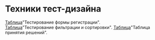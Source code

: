 # Техники тест-дизайна
[Таблица](https://docs.google.com/spreadsheets/d/1HpMVoF86MntIRQhyDDmi2Edd5m30KnGRciOox177QdM/edit?usp=sharing)"Тестирование формы регистрации".  
[Таблица](https://docs.google.com/spreadsheets/d/1-xxqmlk9mo3RD_lrzf0HIam9mYMBoxZlCKX_n1A6QU8/edit?usp=sharing)"Тестирование фильтрации и сортировки".
[Таблица](https://docs.google.com/spreadsheets/d/1slnd91wj1RCj1Ex2FC2zxKCw7e8Erotq43qgoFZnies/edit?usp=sharing)"Таблица принятия решений".
